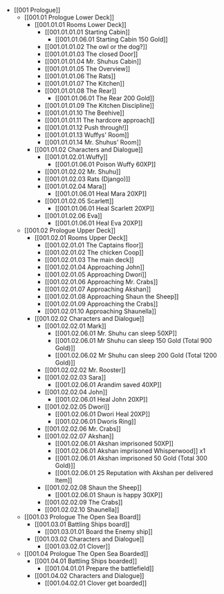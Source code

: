 - [[001 Prologue]]
	- [[001.01 Prologue Lower Deck]]
		- [[001.01.01 Rooms Lower Deck]]
			- [[001.01.01.01 Starting Cabin]]
				- [[001.01.06.01 Starting Cabin 150 Gold]]
			- [[001.01.01.02 The owl or the dog?]]
			- [[001.01.01.03 The closed Door]]
			- [[001.01.01.04 Mr. Shuhus Cabin]]
			- [[001.01.01.05 The Overview]]
			- [[001.01.01.06 The Rats]]
			- [[001.01.01.07 The Kitchen]]
			- [[001.01.01.08 The Rear]]
				- [[001.01.06.01 The Rear 200 Gold]]
			- [[001.01.01.09 The Kitchen Discipline]]
			- [[001.01.01.10 The Beehive]]
			- [[001.01.01.11 The hardcore approach]]
			- [[001.01.01.12 Push through!]]
			- [[001.01.01.13 Wuffys' Room]]
			- [[001.01.01.14 Mr. Shuhus' Room]]
		- [[001.01.02 Characters and Dialogue]]
			- [[001.01.02.01.Wuffy]]
				- [[001.01.06.01 Poison Wuffy 60XP]]
			- [[001.01.02.02 Mr. Shuhu]]
			- [[001.01.02.03 Rats (Django)]]
			- [[001.01.02.04 Mara]]
				- [[001.01.06.01 Heal Mara 20XP]]
			- [[001.01.02.05 Scarlett]]
				- [[001.01.06.01 Heal Scarlett 20XP]]
			- [[001.01.02.06 Eva]]
				- [[001.01.06.01 Heal Eva 20XP]]
	- [[001.02 Prologue Upper Deck]]
		- [[001.02.01 Rooms Upper Deck]]
			- [[001.02.01.01 The Captains floor]]
			- [[001.02.01.02 The chicken Coop]]
			- [[001.02.01.03 The main deck]]
			- [[001.02.01.04 Approaching John]]
			- [[001.02.01.05 Approaching Dwori]]
			- [[001.02.01.06 Approaching Mr. Crabs]]
			- [[001.02.01.07 Approaching Akshan]]
			- [[001.02.01.08 Approaching Shaun the Sheep]]
			- [[001.02.01.09 Approaching the Crabs]]
			- [[001.02.01.10 Approaching Shaunella]]
		- [[001.02.02 Characters and Dialogue]]
			- [[001.02.02.01 Mark]]
				- [[001.02.06.01 Mr. Shuhu can sleep 50XP]]
				- [[001.02.06.01 Mr Shuhu can sleep 150 Gold (Total 900 Gold)]]
				- [[001.02.06.02 Mr Shuhu can sleep 200 Gold (Total 1200 Gold)]]
			- [[001.02.02.02 Mr. Rooster]]
			- [[001.02.02.03 Sara]]
				- [[001.02.06.01 Arandim saved 40XP]]
			- [[001.02.02.04 John]]
				- [[001.02.06.01 Heal John 20XP]]
			- [[001.02.02.05 Dwori]]
				- [[001.02.06.01 Dwori Heal 20XP]]
				- [[001.02.06.01 Dworis Ring]]
			- [[001.02.02.06 Mr. Crabs]]
			- [[001.02.02.07 Akshan]]
				- [[001.02.06.01 Akshan imprisoned 50XP]]
				- [[001.02.06.01 Akshan imprisoned Whisperwood]] x1
				- [[001.02.06.01 Akshan imprisoned 50 Gold (Total 300 Gold)]]
				- [[001.02.06.01 25 Reputation with Akshan per delivered Item]]
			- [[001.02.02.08 Shaun the Sheep]]
				- [[001.02.06.01 Shaun is happy 30XP]]
			- [[001.02.02.09 The Crabs]]
			- [[001.02.02.10 Shaunella]]
	- [[001.03 Prologue The Open Sea Board]]
		- [[001.03.01 Battling Ships board]]
			- [[001.03.01.01 Board the Enemy ship]]
		- [[001.03.02 Characters and Dialogue]]
			- [[001.03.02.01 Clover]]
	- [[001.04 Prologue The Open Sea Boarded]]
		- [[001.04.01 Battling Ships boarded]]
			- [[001.04.01.01 Prepare the battlefield]]
		- [[001.04.02 Characters and Dialogue]]
			- [[001.04.02.01 Clover get boarded]]